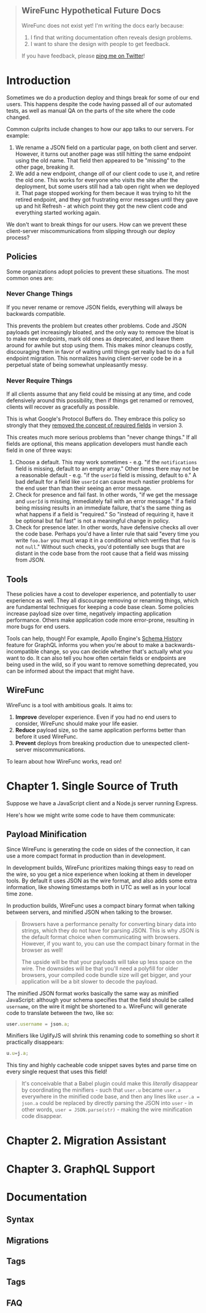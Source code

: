 > ## WireFunc Hypothetical Future Docs
>
> WireFunc does not exist yet! I'm writing the docs early because:
>
> 1. I find that writing documentation often reveals design problems.
> 2. I want to share the design with people to get feedback.
>
> If you have feedback, please [ping me on Twitter](https://twitter.com/rtfeldman)!

# Introduction

Sometimes we do a production deploy and things break for some of our end users.
This happens despite the code having passed all of our automated tests, as well
as manual QA on the parts of the site where the code changed.

Common culprits include changes to how our app talks to our servers. For example:

1. We rename a JSON field on a particular page, on both client and server. However, it turns out another page was still hitting the same endpoint using the old name. That field then appeared to be "missing" to the other page, breaking it.
2. We add a new endpoint, change *all* of our client code to use it, and retire the old one. This works for everyone who visits the site after the deployment, but some users still had a tab open right when we deployed it. That page stopped working for them becaue it was trying to hit the retired endpoint, and they got frustrating error messages until they gave up and hit Refresh - at which point they got the new client code and everything started working again.

We don't want to break things for our users. How can we prevent these client-server miscommunications from slipping through our deploy process?

## Policies

Some organizations adopt policies to prevent these situations. The most
common ones are:

### Never Change Things

If you never rename or remove JSON fields, everything will always be backwards compatible.

This prevents the problem but creates other problems. Code and JSON payloads get increasingly bloated, and the only way to remove the bloat is to make new endpoints, mark old ones as deprecated, and leave them around for awhile but stop using them. This makes minor cleanups costly, discouraging them in favor of waiting until things get really bad to do a full endpoint migration. This normalizes having client-server code be in a perpetual state of being somewhat unpleasantly messy.

### Never Require Things

If all clients assume that any field could be missing at any time, and code defensively around this possibility, then if things get renamed or removed, clients will recover as gracefully as possible.

This is what Google's Protocol Buffers do. They embrace this policy so strongly that they [removed the concept of required fields](https://github.com/protocolbuffers/protobuf/issues/2497#issuecomment-267422550) in version 3.

This creates much more serious problems than "never change things." If all fields are optional, this means application developers must handle each field in one of three ways:

1. Choose a default. This may work sometimes - e.g. "if the `notifications` field is missing, default to an empty array." Other times there may not be a reasonable default - e.g. "if the `userId` field is missing, default to `0`." A bad default for a field like `userId` can cause much nastier problems for the end user than than their seeing an error message.
2. Check for presence and fail fast. In other words, "if we get the message and `userId` is missing, immediately fail with an error message." If a field being missing results in an immediate failure, that's the same thing as what happens if a field is "required." So "instead of requiring it, have it be optional but fail fast" is not a meaningful change in policy.
3. Check for presence later. In other words, have defensive checks all over the code base. Perhaps you'd have a linter rule that said "every time you write `foo.bar` you must wrap it in a conditional which verifies that `foo` is not `null`." Without such checks, you'd potentially see bugs that are distant in the code base from the root cause that a field was missing from JSON.

## Tools

These policies have a cost to developer experience, and potentially to user experience as well. They all discourage removing or renaming things, which are fundamental techniques for keeping a code base clean. Some policies increase payload size over time, negatively impacting application performance. Others make application code more error-prone, resulting in more bugs for end users.

Tools can help, though! For example, Apollo Engine's [Schema History](https://www.apollographql.com/docs/engine/features/schema-history.html) feature for GraphQL informs you when you're about to make a backwards-incompatible change, so you can decide whether that's actually what you want to do. It can also tell you how often certain fields or endpoints are being used in the wild, so if you want to remove something deprecated, you can be informed about the impact that might have.

## WireFunc

WireFunc is a tool with ambitious goals. It aims to:

1. **Improve** developer experience. Even if you had no end users to consider, WireFunc should make your life easier.
2. **Reduce** payload size, so the same application performs better than before it used WireFunc.
3. **Prevent** deploys from breaking production due to unexpected client-server miscommunications.

To learn about how WireFunc works, read on!

# Chapter 1. Single Source of Truth

Suppose we have a JavaScript client and a Node.js server running Express.

Here's how we might write some code to have them communicate:




## Payload Minification

Since WireFunc is generating the code on sides of the connection, it can use
a more compact format in production than in development.

In development builds, WireFunc prioritizes making things easy to read on the
wire, so you get a nice experience when looking at them in developer tools. By
default it uses JSON as the wire format, and also adds some extra information,
like showing timestamps both in UTC as well as in your local time zone.

In production builds, WireFunc uses a compact binary format when talking between
servers, and minified JSON when talking to the browser.

> Browsers have a performance penalty for converting binary data into strings,
> which they do not have for parsing JSON. This is why JSON is the default
> format choice when communicating with browsers. However, if you want to, you
> can use the compact binary format in the browser as well!
>
> The upside will be that your payloads will take up less space on the wire.
> The downsides will be that you'll need a polyfill for older browsers, your
> compiled code bundle size will get bigger, and your application will be a bit
> slower to decode the payload.

The minified JSON format works basically the same way as minified JavaScript:
although your schema specifies that the field should be called `username`, on
the wire it might be shortened to `a`. WireFunc will generate code to translate
between the two, like so:

```javascript
user.username = json.a;
```

Minifiers like UglifyJS will shrink this renaming code to something so short it
practically disappears:

```javascript
u.u=j.a;
```

This tiny and highly cacheable code snippet saves bytes and parse time on every
single request that uses this field!

> It's conceivable that a Babel plugin could make this *literally* disappear by
> coordinating the minifiers - such that `user.u` became `user.a` everywhere
> in the minified code base, and then any lines like `user.a = json.a` could be
> replaced by directly parsing the JSON into `user` - in other words,
> `user = JSON.parse(str)` - making the wire minification code disappear.

# Chapter 2. Migration Assistant

# Chapter 3. GraphQL Support

# Documentation

## Syntax

## Migrations

## Tags

## Tags

## FAQ

